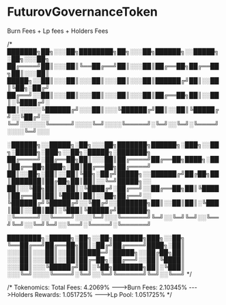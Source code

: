 # FuturovGovernanceToken
Burn Fees + Lp fees + Holders Fees

/*
███████╗██╗░░░██╗████████╗██╗░░░██╗██████╗░░█████╗░██╗░░░██╗
██╔════╝██║░░░██║╚══██╔══╝██║░░░██║██╔══██╗██╔══██╗██║░░░██║
█████╗░░██║░░░██║░░░██║░░░██║░░░██║██████╔╝██║░░██║╚██╗░██╔╝
██╔══╝░░██║░░░██║░░░██║░░░██║░░░██║██╔══██╗██║░░██║░╚████╔╝░
██║░░░░░╚██████╔╝░░░██║░░░╚██████╔╝██║░░██║╚█████╔╝░░╚██╔╝░░
╚═╝░░░░░░╚═════╝░░░░╚═╝░░░░╚═════╝░╚═╝░░╚═╝░╚════╝░░░░╚═╝░░░

░██████╗░░█████╗░██╗░░░██╗███████╗██████╗░███╗░░██╗░█████╗░███╗░░██╗░█████╗░███████╗
██╔════╝░██╔══██╗██║░░░██║██╔════╝██╔══██╗████╗░██║██╔══██╗████╗░██║██╔══██╗██╔════╝
██║░░██╗░██║░░██║╚██╗░██╔╝█████╗░░██████╔╝██╔██╗██║███████║██╔██╗██║██║░░╚═╝█████╗░░
██║░░╚██╗██║░░██║░╚████╔╝░██╔══╝░░██╔══██╗██║╚████║██╔══██║██║╚████║██║░░██╗██╔══╝░░
╚██████╔╝╚█████╔╝░░╚██╔╝░░███████╗██║░░██║██║░╚███║██║░░██║██║░╚███║╚█████╔╝███████╗
░╚═════╝░░╚════╝░░░░╚═╝░░░╚══════╝╚═╝░░╚═╝╚═╝░░╚══╝╚═╝░░╚═╝╚═╝░░╚══╝░╚════╝░╚══════╝

████████╗░█████╗░██╗░░██╗███████╗███╗░░██╗
╚══██╔══╝██╔══██╗██║░██╔╝██╔════╝████╗░██║
░░░██║░░░██║░░██║█████═╝░█████╗░░██╔██╗██║
░░░██║░░░██║░░██║██╔═██╗░██╔══╝░░██║╚████║
░░░██║░░░╚█████╔╝██║░╚██╗███████╗██║░╚███║
░░░╚═╝░░░░╚════╝░╚═╝░░╚═╝╚══════╝╚═╝░░╚══╝
*/


/* Tokenomics:
        Total Fees: 4.2069%
        --->Burn Fees: 2.10345%
        --->Holders Rewards: 1.051725%
        --->Lp Pool: 1.051725%
*/
